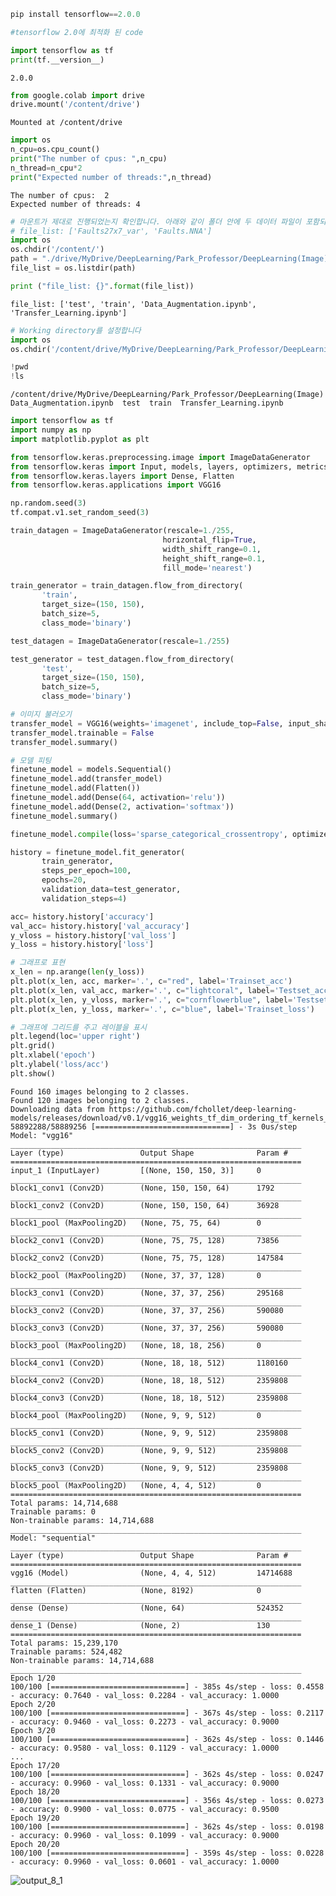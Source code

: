 ```python
pip install tensorflow==2.0.0
```



```python
#tensorflow 2.0에 최적화 된 code
```


```python
import tensorflow as tf
print(tf.__version__)
```

    2.0.0



```python
from google.colab import drive
drive.mount('/content/drive')
```

    Mounted at /content/drive



```python
import os
n_cpu=os.cpu_count()
print("The number of cpus: ",n_cpu)
n_thread=n_cpu*2
print("Expected number of threads:",n_thread)
```

    The number of cpus:  2
    Expected number of threads: 4



```python
# 마운트가 제대로 진행되었는지 확인합니다. 아래와 같이 폴더 안에 두 데이터 파일이 포함되어 있는 것으로 출력되어야 합니다.
# file_list: ['Faults27x7_var', 'Faults.NNA']
import os
os.chdir('/content/')
path = "./drive/MyDrive/DeepLearning/Park_Professor/DeepLearning(Image)"
file_list = os.listdir(path)

print ("file_list: {}".format(file_list))
```

    file_list: ['test', 'train', 'Data_Augmentation.ipynb', 'Transfer_Learning.ipynb']



```python
# Working directory를 설정합니다
import os
os.chdir('/content/drive/MyDrive/DeepLearning/Park_Professor/DeepLearning(Image)')
```


```python
!pwd
!ls
```

    /content/drive/MyDrive/DeepLearning/Park_Professor/DeepLearning(Image)
    Data_Augmentation.ipynb  test  train  Transfer_Learning.ipynb



```python
import tensorflow as tf
import numpy as np
import matplotlib.pyplot as plt

from tensorflow.keras.preprocessing.image import ImageDataGenerator
from tensorflow.keras import Input, models, layers, optimizers, metrics
from tensorflow.keras.layers import Dense, Flatten
from tensorflow.keras.applications import VGG16

np.random.seed(3)
tf.compat.v1.set_random_seed(3)

train_datagen = ImageDataGenerator(rescale=1./255,
                                  horizontal_flip=True,
                                  width_shift_range=0.1,
                                  height_shift_range=0.1,
                                  fill_mode='nearest')

train_generator = train_datagen.flow_from_directory(
       'train',
       target_size=(150, 150),
       batch_size=5,
       class_mode='binary')

test_datagen = ImageDataGenerator(rescale=1./255)

test_generator = test_datagen.flow_from_directory(
       'test',
       target_size=(150, 150),
       batch_size=5,
       class_mode='binary')

# 이미지 불러오기
transfer_model = VGG16(weights='imagenet', include_top=False, input_shape=(150, 150, 3))
transfer_model.trainable = False
transfer_model.summary()

# 모델 피팅
finetune_model = models.Sequential()
finetune_model.add(transfer_model)
finetune_model.add(Flatten())
finetune_model.add(Dense(64, activation='relu'))
finetune_model.add(Dense(2, activation='softmax'))
finetune_model.summary()

finetune_model.compile(loss='sparse_categorical_crossentropy', optimizer=optimizers.Adam(learning_rate=0.0002), metrics=['accuracy'])

history = finetune_model.fit_generator(
       train_generator,
       steps_per_epoch=100,
       epochs=20,
       validation_data=test_generator,
       validation_steps=4)

acc= history.history['accuracy']
val_acc= history.history['val_accuracy']
y_vloss = history.history['val_loss']
y_loss = history.history['loss']

# 그래프로 표현
x_len = np.arange(len(y_loss))
plt.plot(x_len, acc, marker='.', c="red", label='Trainset_acc')
plt.plot(x_len, val_acc, marker='.', c="lightcoral", label='Testset_acc')
plt.plot(x_len, y_vloss, marker='.', c="cornflowerblue", label='Testset_loss')
plt.plot(x_len, y_loss, marker='.', c="blue", label='Trainset_loss')

# 그래프에 그리드를 주고 레이블을 표시
plt.legend(loc='upper right')
plt.grid()
plt.xlabel('epoch')
plt.ylabel('loss/acc')
plt.show()

```

    Found 160 images belonging to 2 classes.
    Found 120 images belonging to 2 classes.
    Downloading data from https://github.com/fchollet/deep-learning-models/releases/download/v0.1/vgg16_weights_tf_dim_ordering_tf_kernels_notop.h5
    58892288/58889256 [==============================] - 3s 0us/step
    Model: "vgg16"
    _________________________________________________________________
    Layer (type)                 Output Shape              Param #   
    =================================================================
    input_1 (InputLayer)         [(None, 150, 150, 3)]     0         
    _________________________________________________________________
    block1_conv1 (Conv2D)        (None, 150, 150, 64)      1792      
    _________________________________________________________________
    block1_conv2 (Conv2D)        (None, 150, 150, 64)      36928     
    _________________________________________________________________
    block1_pool (MaxPooling2D)   (None, 75, 75, 64)        0         
    _________________________________________________________________
    block2_conv1 (Conv2D)        (None, 75, 75, 128)       73856     
    _________________________________________________________________
    block2_conv2 (Conv2D)        (None, 75, 75, 128)       147584    
    _________________________________________________________________
    block2_pool (MaxPooling2D)   (None, 37, 37, 128)       0         
    _________________________________________________________________
    block3_conv1 (Conv2D)        (None, 37, 37, 256)       295168    
    _________________________________________________________________
    block3_conv2 (Conv2D)        (None, 37, 37, 256)       590080    
    _________________________________________________________________
    block3_conv3 (Conv2D)        (None, 37, 37, 256)       590080    
    _________________________________________________________________
    block3_pool (MaxPooling2D)   (None, 18, 18, 256)       0         
    _________________________________________________________________
    block4_conv1 (Conv2D)        (None, 18, 18, 512)       1180160   
    _________________________________________________________________
    block4_conv2 (Conv2D)        (None, 18, 18, 512)       2359808   
    _________________________________________________________________
    block4_conv3 (Conv2D)        (None, 18, 18, 512)       2359808   
    _________________________________________________________________
    block4_pool (MaxPooling2D)   (None, 9, 9, 512)         0         
    _________________________________________________________________
    block5_conv1 (Conv2D)        (None, 9, 9, 512)         2359808   
    _________________________________________________________________
    block5_conv2 (Conv2D)        (None, 9, 9, 512)         2359808   
    _________________________________________________________________
    block5_conv3 (Conv2D)        (None, 9, 9, 512)         2359808   
    _________________________________________________________________
    block5_pool (MaxPooling2D)   (None, 4, 4, 512)         0         
    =================================================================
    Total params: 14,714,688
    Trainable params: 0
    Non-trainable params: 14,714,688
    _________________________________________________________________
    Model: "sequential"
    _________________________________________________________________
    Layer (type)                 Output Shape              Param #   
    =================================================================
    vgg16 (Model)                (None, 4, 4, 512)         14714688  
    _________________________________________________________________
    flatten (Flatten)            (None, 8192)              0         
    _________________________________________________________________
    dense (Dense)                (None, 64)                524352    
    _________________________________________________________________
    dense_1 (Dense)              (None, 2)                 130       
    =================================================================
    Total params: 15,239,170
    Trainable params: 524,482
    Non-trainable params: 14,714,688
    _________________________________________________________________
    Epoch 1/20
    100/100 [==============================] - 385s 4s/step - loss: 0.4558 - accuracy: 0.7640 - val_loss: 0.2284 - val_accuracy: 1.0000
    Epoch 2/20
    100/100 [==============================] - 367s 4s/step - loss: 0.2117 - accuracy: 0.9460 - val_loss: 0.2273 - val_accuracy: 0.9000
    Epoch 3/20
    100/100 [==============================] - 362s 4s/step - loss: 0.1446 - accuracy: 0.9580 - val_loss: 0.1129 - val_accuracy: 1.0000
    ...
    Epoch 17/20
    100/100 [==============================] - 362s 4s/step - loss: 0.0247 - accuracy: 0.9960 - val_loss: 0.1331 - val_accuracy: 0.9000
    Epoch 18/20
    100/100 [==============================] - 356s 4s/step - loss: 0.0273 - accuracy: 0.9900 - val_loss: 0.0775 - val_accuracy: 0.9500
    Epoch 19/20
    100/100 [==============================] - 362s 4s/step - loss: 0.0198 - accuracy: 0.9960 - val_loss: 0.1099 - val_accuracy: 0.9000
    Epoch 20/20
    100/100 [==============================] - 359s 4s/step - loss: 0.0228 - accuracy: 0.9960 - val_loss: 0.0601 - val_accuracy: 1.0000



![output_8_1](https://user-images.githubusercontent.com/87309905/199171075-fa93045e-dc39-4a21-aa68-e958c135e511.png)
    



```python

```

